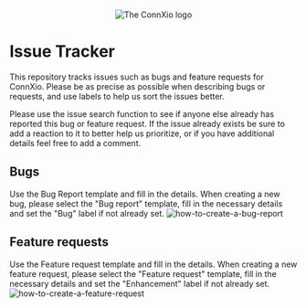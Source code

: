 <br>
<p align="center" >
    <picture>
      <source media="(prefers-color-scheme: dark)" srcset="https://i.imgur.com/rrqpnFu.png">
      <source media="(prefers-color-scheme: light)" srcset="https://i.imgur.com/882tWLe.png">
      <img alt="The ConnXio logo" src="https://i.imgur.com/882tWLe.png">
    </picture>
</p>

# Issue Tracker

This repository tracks issues such as bugs and feature requests for ConnXio. Please be as precise as possible when describing bugs or requests, and use labels to help us sort the issues better.

Please use the issue search function to see if anyone else already has reported this bug or feature request. If the issue already exists be sure to add a reaction to it to better help us prioritize, or if you have additional details feel free to add a comment.

## Bugs
Use the Bug Report template and fill in the details. When creating a new bug, please select the "Bug report" template, fill in the necessary details and set the "Bug" label if not already set.
![how-to-create-a-bug-report](https://i.imgur.com/S06J1yy.png)

## Feature requests
Use the Feature request template and fill in the details. When creating a new feature request, please select the "Feature request" template, fill in the necessary details and set the "Enhancement" label if not already set.
![how-to-create-a-feature-request](https://i.imgur.com/FHctgPT.png)
